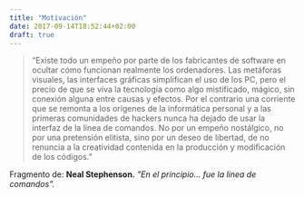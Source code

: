 ```yaml
---
title: "Motivación"
date: 2017-09-14T18:52:44+02:00
draft: true
---
```


>“Existe todo un empeño por parte de los fabricantes de software en ocultar cómo funcionan realmente los ordenadores. Las metáforas visuales, las interfaces gráficas simplifican el uso de los PC, pero el precio de que se viva la tecnología como algo mistificado, mágico, sin conexión alguna entre causas y efectos. Por el contrario una corriente que se remonta a los orígenes de la informática personal y a las primeras comunidades de hackers nunca ha dejado de usar la interfaz de la línea de comandos. No por un empeño nostálgico, no por una pretensión elitista, sino por un deseo de libertad, de no renuncia a la creatividad contenida en la producción y modificación de los códigos.”


Fragmento de: **Neal Stephenson.** _"En el principio… fue la línea de comandos”._
